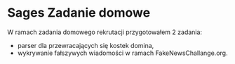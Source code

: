 # Sages Zadanie domowe

W ramach zadania domowego rekrutacji przygotowałem 2 zadania:
- parser dla przewracających się kostek domina,
- wykrywanie fałszywych wiadomości w ramach FakeNewsChallange.org.
